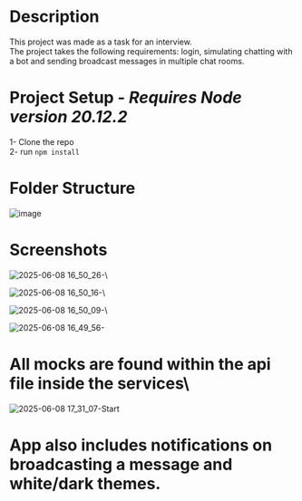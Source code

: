 # Description
This project was made as a task for an interview.\
The project takes the following requirements: login, simulating chatting with a bot and sending broadcast messages in multiple chat rooms. 

# Project Setup - *Requires Node version 20.12.2*
1- Clone the repo\
2- run `npm install`

# Folder Structure
![image](https://github.com/user-attachments/assets/3ddc4a7e-d0f6-4936-845e-15021de03921)

# Screenshots
![2025-06-08 16_50_26-](https://github.com/user-attachments/assets/f3500b2a-2251-4738-9638-f670f8dc6326)\

![2025-06-08 16_50_16-](https://github.com/user-attachments/assets/92f65601-ff8d-495a-a00e-ea4b276a6ca2)\

![2025-06-08 16_50_09-](https://github.com/user-attachments/assets/ff15d5bb-6271-46cf-a786-24e815ecc515)\

![2025-06-08 16_49_56-](https://github.com/user-attachments/assets/628075a1-8418-4ff1-b38e-e3a6fde27ac9)

# All mocks are found within the api file inside the services\
![2025-06-08 17_31_07-Start](https://github.com/user-attachments/assets/af03059f-51d1-4bc4-8685-d5dcdf2fb3fb)


# App also includes notifications on broadcasting a message and white/dark themes.
